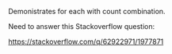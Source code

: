 Demonistrates for each with count combination.

Need to answer this Stackoverflow question:

https://stackoverflow.com/q/62922971/1977871